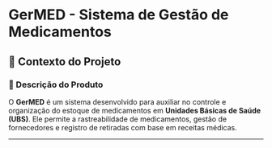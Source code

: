 # GerMED - Sistema de Gestão de Medicamentos

## 📌 Contexto do Projeto

### 📝 Descrição do Produto
O **GerMED** é um sistema desenvolvido para auxiliar no controle e organização do estoque de medicamentos em **Unidades Básicas de Saúde (UBS)**. Ele permite a rastreabilidade de medicamentos, gestão de fornecedores e registro de retiradas com base em receitas médicas.

---